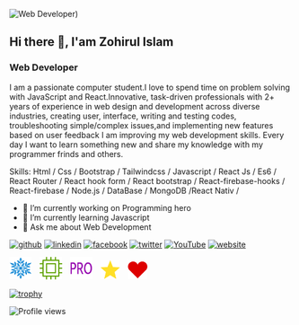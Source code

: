 ![Web Developer](https://i.ibb.co/W5BwHDg/192-168-0-103-5500-index-html.png))

## Hi there 👋, I'am Zohirul Islam
### Web Developer


I am a passionate computer student.I love to spend time on problem solving with JavaScript and React.Innovative, task-driven professionals with 2+ years of experience in web design and development across diverse industries, creating user, interface, writing and testing codes, troubleshooting simple/complex issues,and implementing new features based on user feedback I am improving my web development skills. Every day I want to learn something new and share my knowledge with my programmer frinds and others.

Skills: Html / Css / Bootstrap / Tailwindcss / Javascript / React Js  / Es6 / React Router / React hook form / React bootstrap / React-firebase-hooks / React-firebase / Node.js /  DataBase / MongoDB /React Nativ / 

- 🔭 I’m currently working on Programming hero 
- 🌱 I’m currently learning Javascript 
- 💬 Ask me about Web Development 


[<img src='https://cdn.jsdelivr.net/npm/simple-icons@3.0.1/icons/github.svg' alt='github' height='40'>](https://github.com/https://github.com/zohirul22)  [<img src='https://cdn.jsdelivr.net/npm/simple-icons@3.0.1/icons/linkedin.svg' alt='linkedin' height='40'>](https://www.linkedin.com/in/https://www.linkedin.com/in/web-zohirul-0bb880224//)  [<img src='https://cdn.jsdelivr.net/npm/simple-icons@3.0.1/icons/facebook.svg' alt='facebook' height='40'>](https://www.facebook.com/https://www.facebook.com/shahinrth8uyhuf)  [<img src='https://cdn.jsdelivr.net/npm/simple-icons@3.0.1/icons/twitter.svg' alt='twitter' height='40'>](https://twitter.com/###)  [<img src='https://cdn.jsdelivr.net/npm/simple-icons@3.0.1/icons/youtube.svg' alt='YouTube' height='40'>](https://www.youtube.com/channel/###)  [<img src='https://cdn.jsdelivr.net/npm/simple-icons@3.0.1/icons/icloud.svg' alt='website' height='40'>](####)  

<a href='https://archiveprogram.github.com/'><img src='https://raw.githubusercontent.com/acervenky/animated-github-badges/master/assets/acbadge.gif' width='40' height='40'></a> <a href='https://docs.github.com/en/developers'><img src='https://raw.githubusercontent.com/acervenky/animated-github-badges/master/assets/devbadge.gif' width='40' height='40'></a> <a href='https://github.com/pricing'><img src='https://raw.githubusercontent.com/acervenky/animated-github-badges/master/assets/pro.gif' width='40' height='40'></a> <a href='https://stars.github.com/'><img src='https://raw.githubusercontent.com/acervenky/animated-github-badges/master/assets/starbadge.gif' width='35' height='35'></a> <a href='https://docs.github.com/en/github/supporting-the-open-source-community-with-github-sponsors'><img src='https://raw.githubusercontent.com/acervenky/animated-github-badges/master/assets/sponsorbadge.gif' width='35' height='35'></a> 

[![trophy](https://github-profile-trophy.vercel.app/?username=https://github.com/zohirul22)](https://github.com/ryo-ma/github-profile-trophy)

![Profile views]()    
